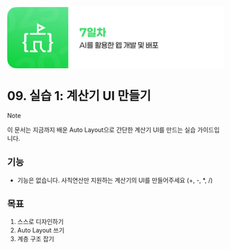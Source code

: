<img src="./header.png" />

# 09. 실습 1: 계산기 UI 만들기

> [!NOTE]
> 이 문서는 지금까지 배운 Auto Layout으로 간단한 계산기 UI를 만드는 실습 가이드입니다.

## 기능

- 기능은 없습니다. 사칙연산만 지원하는 계산기의 UI를 만들어주세요 (+, -, \*, /)

## 목표

1. 스스로 디자인하기
2. Auto Layout 쓰기
3. 계층 구조 잡기
